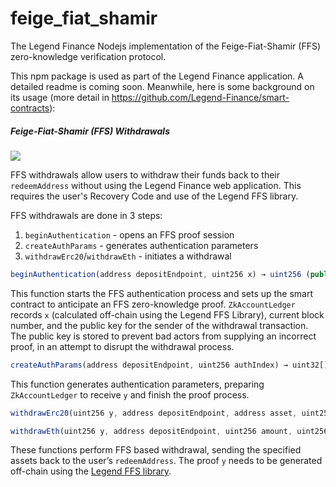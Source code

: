 # feige_fiat_shamir
The Legend Finance Nodejs implementation of the Feige-Fiat-Shamir (FFS) zero-knowledge verification protocol.

This npm package is used as part of the Legend Finance application. A detailed readme is coming soon. Meanwhile, here is some background on its usage (more detail in https://github.com/Legend-Finance/smart-contracts):

##### Feige-Fiat-Shamir (FFS) Withdrawals

![](https://i.imgur.com/DBqvTwd.png)


FFS withdrawals allow users to withdraw their funds back to their `redeemAddress` without using the Legend Finance web application. This requires the user's Recovery Code and use of the Legend FFS library.

FFS withdrawals are done in 3 steps:
1) `beginAuthentication` - opens an FFS proof session
2) `createAuthParams` - generates authentication parameters
3) `withdrawErc20`/`withdrawEth` - initiates a withdrawal

```javascript
beginAuthentication(address depositEndpoint, uint256 x) → uint256 (public)
```
This function starts the FFS authentication process and sets up the smart contract to anticipate an FFS zero-knowledge proof. `ZkAccountLedger` records `x` (calculated off-chain using the  Legend FFS Library), current block number, and the public key for the sender of the withdrawal transaction. The public key is stored to prevent bad actors from supplying an incorrect proof, in an attempt to disrupt the withdrawal process.
```javascript
createAuthParams(address depositEndpoint, uint256 authIndex) → uint32[] params (public)
```
This function generates authentication parameters, preparing `ZkAccountLedger` to receive `y` and finish the proof process.

```javascript
withdrawErc20(uint256 y, address depositEndpoint, address asset, uint256 amount, uint256 authIndex) → uint256 (public)

withdrawEth(uint256 y, address depositEndpoint, uint256 amount, uint256 authIndex) → uint256 (public)
```
These functions perform FFS based withdrawal, sending the specified assets back to the user’s `redeemAddress`. The proof `y` needs to be generated off-chain using the [Legend FFS library](https://www.npmjs.com/package/@cryptolegend/legend_feige_fiat_shamir).
